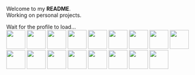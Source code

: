 Welcome to my <strong>README</strong>.</br>
Working on personal projects. 

Wait for the profile to load... </br>
<img height="50" width="50" src="https://cdn.discordapp.com/attachments/744931010353037364/1210626576241266708/cogumelo-removebg-preview.png?ex=65eb3edc&is=65d8c9dc&hm=d48b005929f156a83d692b153db30e079db030edd78a1e56cdcef66214ce14f1&"/>
<img height="50" width="50" src="https://cdn.discordapp.com/attachments/744931010353037364/1210626576241266708/cogumelo-removebg-preview.png?ex=65eb3edc&is=65d8c9dc&hm=d48b005929f156a83d692b153db30e079db030edd78a1e56cdcef66214ce14f1&"/>
<img height="50" width="50" src="https://cdn.discordapp.com/attachments/744931010353037364/1210626576241266708/cogumelo-removebg-preview.png?ex=65eb3edc&is=65d8c9dc&hm=d48b005929f156a83d692b153db30e079db030edd78a1e56cdcef66214ce14f1&"/>
<img height="50" width="50" src="https://cdn.discordapp.com/attachments/744931010353037364/1210626576241266708/cogumelo-removebg-preview.png?ex=65eb3edc&is=65d8c9dc&hm=d48b005929f156a83d692b153db30e079db030edd78a1e56cdcef66214ce14f1&"/>
<img height="50" width="50" src="https://cdn.discordapp.com/attachments/744931010353037364/1210626576241266708/cogumelo-removebg-preview.png?ex=65eb3edc&is=65d8c9dc&hm=d48b005929f156a83d692b153db30e079db030edd78a1e56cdcef66214ce14f1&"/>
<img height="50" width="50" src="https://cdn.discordapp.com/attachments/744931010353037364/1210626576241266708/cogumelo-removebg-preview.png?ex=65eb3edc&is=65d8c9dc&hm=d48b005929f156a83d692b153db30e079db030edd78a1e56cdcef66214ce14f1&"/>
<img height="50" width="50" src="https://cdn.discordapp.com/attachments/744931010353037364/1210626576241266708/cogumelo-removebg-preview.png?ex=65eb3edc&is=65d8c9dc&hm=d48b005929f156a83d692b153db30e079db030edd78a1e56cdcef66214ce14f1&"/>
<img height="50" width="50" src="https://cdn.discordapp.com/attachments/744931010353037364/1210626576241266708/cogumelo-removebg-preview.png?ex=65eb3edc&is=65d8c9dc&hm=d48b005929f156a83d692b153db30e079db030edd78a1e56cdcef66214ce14f1&"/>
<img height="50" width="50" src="https://cdn.discordapp.com/attachments/744931010353037364/1210626576241266708/cogumelo-removebg-preview.png?ex=65eb3edc&is=65d8c9dc&hm=d48b005929f156a83d692b153db30e079db030edd78a1e56cdcef66214ce14f1&"/>
<img height="50" width="50" src="https://cdn.discordapp.com/attachments/744931010353037364/1210626576241266708/cogumelo-removebg-preview.png?ex=65eb3edc&is=65d8c9dc&hm=d48b005929f156a83d692b153db30e079db030edd78a1e56cdcef66214ce14f1&"/>
<img height="50" width="50" src="https://cdn.discordapp.com/attachments/744931010353037364/1210626576241266708/cogumelo-removebg-preview.png?ex=65eb3edc&is=65d8c9dc&hm=d48b005929f156a83d692b153db30e079db030edd78a1e56cdcef66214ce14f1&"/>
<img height="50" width="50" src="https://cdn.discordapp.com/attachments/744931010353037364/1210626576241266708/cogumelo-removebg-preview.png?ex=65eb3edc&is=65d8c9dc&hm=d48b005929f156a83d692b153db30e079db030edd78a1e56cdcef66214ce14f1&"/>
<img height="50" width="50" src="https://cdn.discordapp.com/attachments/744931010353037364/1210626576241266708/cogumelo-removebg-preview.png?ex=65eb3edc&is=65d8c9dc&hm=d48b005929f156a83d692b153db30e079db030edd78a1e56cdcef66214ce14f1&"/>
<img height="50" width="50" src="https://cdn.discordapp.com/attachments/744931010353037364/1210626576241266708/cogumelo-removebg-preview.png?ex=65eb3edc&is=65d8c9dc&hm=d48b005929f156a83d692b153db30e079db030edd78a1e56cdcef66214ce14f1&"/>
<img height="50" width="50" src="https://cdn.discordapp.com/attachments/744931010353037364/1210626576241266708/cogumelo-removebg-preview.png?ex=65eb3edc&is=65d8c9dc&hm=d48b005929f156a83d692b153db30e079db030edd78a1e56cdcef66214ce14f1&"/>
<img height="50" width="50" src="https://cdn.discordapp.com/attachments/744931010353037364/1210626576241266708/cogumelo-removebg-preview.png?ex=65eb3edc&is=65d8c9dc&hm=d48b005929f156a83d692b153db30e079db030edd78a1e56cdcef66214ce14f1&"/>
<img height="50" width="50" src="https://cdn.discordapp.com/attachments/744931010353037364/1210626576241266708/cogumelo-removebg-preview.png?ex=65eb3edc&is=65d8c9dc&hm=d48b005929f156a83d692b153db30e079db030edd78a1e56cdcef66214ce14f1&"/>
